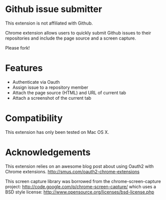 # Github issue submitter

This extension is not affiliated with Github.

Chrome extension allows users to quickly submit Github issues to their repositories and include the page source and a screen capture.

Please fork!

# Features

  * Authenticate via Oauth
  * Assign issue to a repository member
  * Attach the page source (HTML) and URL of current tab
  * Attach a screenshot of the current tab

# Compatibility

This extension has only been tested on Mac OS X.

# Acknowledgements

This extension relies on an awesome blog post about using Oauth2 with Chrome extensions. http://smus.com/oauth2-chrome-extensions

This screen capture library was borrowed from the chrome-screen-capture project: http://code.google.com/p/chrome-screen-capture/ which uses a BSD style license: http://www.opensource.org/licenses/bsd-license.php

